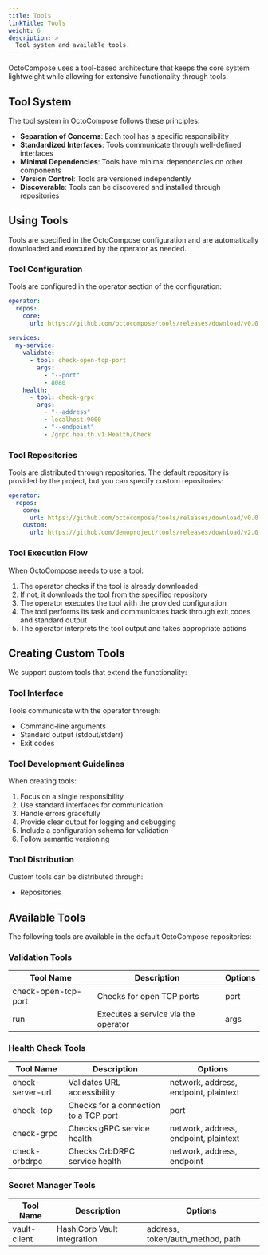 ```yaml
---
title: Tools
linkTitle: Tools
weight: 6
description: >
  Tool system and available tools.
---
```


OctoCompose uses a tool-based architecture that keeps the core system lightweight while allowing for extensive functionality through tools.

## Tool System

The tool system in OctoCompose follows these principles:

- **Separation of Concerns**: Each tool has a specific responsibility
- **Standardized Interfaces**: Tools communicate through well-defined interfaces
- **Minimal Dependencies**: Tools have minimal dependencies on other components
- **Version Control**: Tools are versioned independently
- **Discoverable**: Tools can be discovered and installed through repositories

## Using Tools

Tools are specified in the OctoCompose configuration and are automatically downloaded and executed by the operator as needed.

### Tool Configuration

Tools are configured in the operator section of the configuration:

```yaml
operator:
  repos:
    core:
      url: https://github.com/octocompose/tools/releases/download/v0.0.1/repos/core.yaml
  
services:
  my-service:
    validate:
      - tool: check-open-tcp-port
        args:
          - "--port"
          - 8080
    health:
      - tool: check-grpc
        args:
          - "--address"
          - localhost:9000
          - "--endpoint"
          - /grpc.health.v1.Health/Check
```

### Tool Repositories

Tools are distributed through repositories. The default repository is provided by the project, but you can specify custom repositories:

```yaml
operator:
  repos:
    core:
      url: https://github.com/octocompose/tools/releases/download/v0.0.1/repos/core.yaml
    custom:
      url: https://github.com/demoproject/tools/releases/download/v2.0.0/repos/custom.yaml
```

### Tool Execution Flow

When OctoCompose needs to use a tool:

1. The operator checks if the tool is already downloaded
2. If not, it downloads the tool from the specified repository
3. The operator executes the tool with the provided configuration
4. The tool performs its task and communicates back through exit codes and standard output
5. The operator interprets the tool output and takes appropriate actions

## Creating Custom Tools

We support custom tools that extend the functionality:

### Tool Interface

Tools communicate with the operator through:

- Command-line arguments
- Standard output (stdout/stderr)
- Exit codes

### Tool Development Guidelines

When creating tools:

1. Focus on a single responsibility
2. Use standard interfaces for communication
3. Handle errors gracefully
4. Provide clear output for logging and debugging
5. Include a configuration schema for validation
6. Follow semantic versioning

### Tool Distribution

Custom tools can be distributed through:

- Repositories

## Available Tools

The following tools are available in the default OctoCompose repositories:

### Validation Tools

| Tool Name             | Description | Options |
|-----------------------|-------------|-----------|
| check-open-tcp-port   | Checks for open TCP ports | port |
| run                   | Executes a service via the operator | args |

### Health Check Tools

| Tool Name             | Description | Options |
|-----------------------|-------------|-----------|
| check-server-url      | Validates URL accessibility | network, address, endpoint, plaintext |
| check-tcp             | Checks for a connection to a TCP port | port |
| check-grpc            | Checks gRPC service health | network, address, endpoint, plaintext |
| check-orbdrpc         | Checks OrbDRPC service health | network, address, endpoint |

### Secret Manager Tools

| Tool Name             | Description | Options |
|-----------------------|-------------|-----------|
| vault-client          | HashiCorp Vault integration | address, token/auth_method, path |
